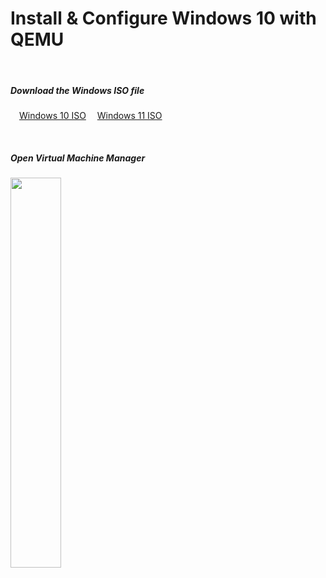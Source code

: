 # Install & Configure Windows 10 with QEMU

&nbsp;&nbsp;
##### Download the Windows ISO file
&emsp;[Windows 10 ISO](https://www.microsoft.com/software-download/windows10ISO)
&emsp;[Windows 11 ISO](https://www.microsoft.com/software-download/windows11)

&nbsp;&nbsp;
##### Open Virtual Machine Manager
<img src="https://github.com/sonus89/linux_scripts/assets/10185202/7b1ebed0-3dae-44ae-9dc7-841cc542c7d8" width="40%" height="40%" />
